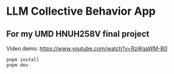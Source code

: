 # LLM Collective Behavior App
## For my UMD HNUH258V final project

Video demo: https://www.youtube.com/watch?v=RziKgaWM-B0

```
pnpm install
pnpm dev
```